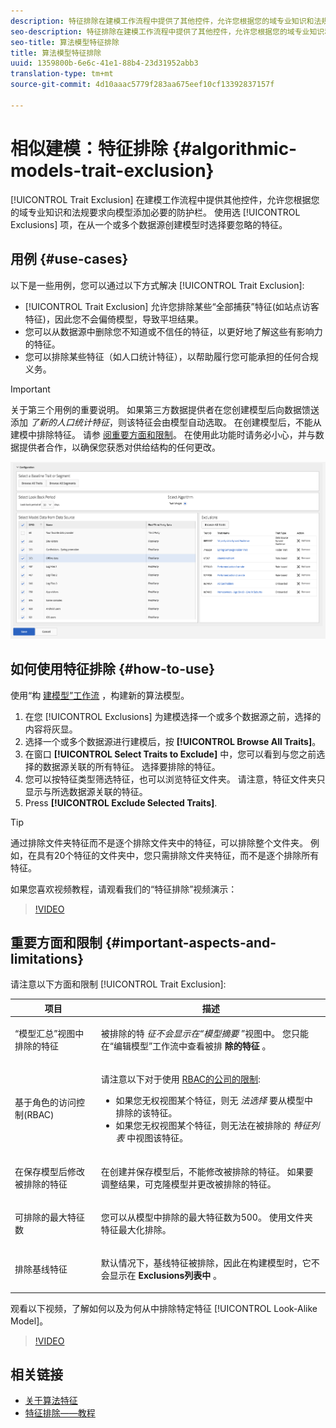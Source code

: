 ```yaml
---
description: 特征排除在建模工作流程中提供了其他控件，允许您根据您的域专业知识和法规要求向模型添加必要的防护栏。 使用“排除”选项，在从一个或多个数据源创建模型时选择要忽略的特征。
seo-description: 特征排除在建模工作流程中提供了其他控件，允许您根据您的域专业知识和法规要求向模型添加必要的防护栏。 使用“排除”选项，在从一个或多个数据源创建模型时选择要忽略的特征。
seo-title: 算法模型特征排除
title: 算法模型特征排除
uuid: 1359800b-6e6c-41e1-88b4-23d31952abb3
translation-type: tm+mt
source-git-commit: 4d10aaac5779f283aa675eef10cf13392837157f

---
```



# 相似建模：特征排除 {#algorithmic-models-trait-exclusion}

[!UICONTROL Trait Exclusion] 在建模工作流程中提供其他控件，允许您根据您的域专业知识和法规要求向模型添加必要的防护栏。 使用选 [!UICONTROL Exclusions] 项，在从一个或多个数据源创建模型时选择要忽略的特征。

## 用例 {#use-cases}

以下是一些用例，您可以通过以下方式解决 [!UICONTROL Trait Exclusion]:

* [!UICONTROL Trait Exclusion] 允许您排除某些“全部捕获”特征(如站点访客特征)，因此您不会偏倚模型，导致平坦结果。
* 您可以从数据源中删除您不知道或不信任的特征，以更好地了解这些有影响力的特征。
* 您可以排除某些特征（如人口统计特征），以帮助履行您可能承担的任何合规义务。

>[!IMPORTANT]
>
>关于第三个用例的重要说明。 如果第三方数据提供者在您创建模型后向数据馈送添加 *了新的人口统计特征*，则该特征会由模型自动选取。 在创建模型后，不能从建模中排除特征。 请参 [阅重要方面和限制](../../features/algorithmic-models/trait-exclusion-algo-models.md#important-aspects-and-limitations)。 在使用此功能时请务必小心，并与数据提供者合作，以确保您获悉对供给结构的任何更改。

![](assets/lam_exclude_traits.png)

## 如何使用特征排除 {#how-to-use}

使用“构 [建模型”工作流](../../features/algorithmic-models/create-model.md#build-model) ，构建新的算法模型。

1. 在您 [!UICONTROL Exclusions] 为建模选择一个或多个数据源之前，选择的内容将灰显。
2. 选择一个或多个数据源进行建模后，按 **[!UICONTROL Browse All Traits]**。
3. 在窗口 **[!UICONTROL Select Traits to Exclude]** 中，您可以看到与您之前选择的数据源关联的所有特征。 选择要排除的特征。
4. 您可以按特征类型筛选特征，也可以浏览特征文件夹。 请注意，特征文件夹只显示与所选数据源关联的特征。
5. Press **[!UICONTROL Exclude Selected Traits]**.

>[!TIP]
>
>通过排除文件夹特征而不是逐个排除文件夹中的特征，可以排除整个文件夹。 例如，在具有20个特征的文件夹中，您只需排除文件夹特征，而不是逐个排除所有特征。

如果您喜欢视频教程，请观看我们的“特征排除”视频演示：

>[!VIDEO](https://video.tv.adobe.com/v/25569/?quality=12)

## 重要方面和限制 {#important-aspects-and-limitations}

请注意以下方面和限制 [!UICONTROL Trait Exclusion]:

<table id="table_BA5C3545BC9E4717BD567B00C803AA53"> 
 <thead> 
  <tr> 
   <th colname="col1" class="entry"> 项目 </th> 
   <th colname="col2" class="entry"> 描述 </th>
  </tr> 
 </thead>
 <tbody> 
  <tr> 
   <td colname="col1"> <p>“模型汇总”视图中排除的特征 </p> </td>
   <td colname="col2"> <p>被排除的特 <i>征不会显示在“模型摘要</i> ”视图中。 您只能在“编辑模型”工作流中查看被排 <b><span class="uicontrol"> 除的特征</span></b> 。 </p> </td>
  </tr> 
  <tr> 
   <td colname="col1"> <p>基于角色的访问控制(RBAC) </p> </td>
   <td colname="col2"> <p>请注意以下对于使用 <a href="../../features/administration/administration-overview.md#administration"> RBAC的公司的限制</a>: </p> <p>
     <ul id="ul_38A4056C235B428C822EA4A353893786"> 
      <li id="li_2624FB35581F4807B8530910D63FFDBF">如果您无权视图某个特征，则无 <i>法选择</i> 要从模型中排除的该特征。 </li>
      <li id="li_3FD7A12AAAA8462EA84A760C05F20379">如果您无权视图某个特征，则无法在被排除的 <i>特征列表</i> 中视图该特征。 </li>
     </ul> </p> </td>
  </tr> 
  <tr> 
   <td colname="col1"> <p>在保存模型后修改被排除的特征 </p> </td>
   <td colname="col2"> <p>在创建并保存模型后，不能修改被排除的特征。 如果要调整结果，可克隆模型并更改被排除的特征。 </p> </td>
  </tr> 
  <tr> 
   <td colname="col1"> <p>可排除的最大特征数 </p> </td>
   <td colname="col2"> <p>您可以从模型中排除的最大特征数为500。 使用文件夹特征最大化排除。 </p> </td>
  </tr> 
  <tr> 
   <td colname="col1"> <p>排除基线特征 </p> </td>
   <td colname="col2"> <p>默认情况下，基线特征被排除，因此在构建模型时，它不会显示在 <b><span class="uicontrol"> Exclusions列表中</span></b> 。 </p> </td>
  </tr>
 </tbody>
</table>

观看以下视频，了解如何以及为何从中排除特定特征 [!UICONTROL Look-Alike Model]。

>[!VIDEO](https://video.tv.adobe.com/v/25569/)

## 相关链接

* [关于算法特征](/help/using/features/algorithmic-models/understanding-models.md)
* [特征排除——教程](https://helpx.adobe.com/audience-manager/kt/using/excluding-traits-look-alike-model-feature-video-use.html)